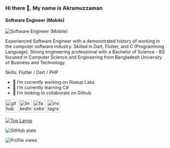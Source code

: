 ### Hi there 👋, My name is Akramuzzaman
#### Software Engineer (Mobile)
![Software Engineer (Mobile)]([https://drive.google.com/file/d/1ASr-KS4611Zcd8XFL1NFpVOofQScKN-F/view?usp=sharing](https://drive.google.com/file/d/1ASr-KS4611Zcd8XFL1NFpVOofQScKN-F/view?usp=sharing))

Experienced Software Engineer with a demonstrated history of working in the computer software industry. Skilled in Dart, Flutter, and C (Programming Language). Strong engineering professional with a Bachelor of Science - BS focused in Computer Science and Engineering from Bangladesh University of Business and Technology.

Skills: Flutter / Dart / PHP

- 🔭 I’m currently working on Riseup Labs 
- 🌱 I’m currently learning C# 
- 👯 I’m looking to collaborate on Github 


[<img src='https://cdn.jsdelivr.net/npm/simple-icons@3.0.1/icons/github.svg' alt='github' height='40'>](https://github.com/Badhon3201)  [<img src='https://cdn.jsdelivr.net/npm/simple-icons@3.0.1/icons/linkedin.svg' alt='linkedin' height='40'>](https://www.linkedin.com/in/siddique656/)  [<img src='https://cdn.jsdelivr.net/npm/simple-icons@3.0.1/icons/facebook.svg' alt='facebook' height='40'>](https://www.facebook.com/azsbadhon)  [<img src='https://cdn.jsdelivr.net/npm/simple-icons@3.0.1/icons/instagram.svg' alt='instagram' height='40'>](https://www.instagram.com/azs_badhon/)  

[![Top Langs](https://github-readme-stats.vercel.app/api/top-langs/?username=Badhon3201)](https://github.com/anuraghazra/github-readme-stats)

![GitHub stats](https://github-readme-stats.vercel.app/api?username=Badhon3201&show_icons=true)  

![Profile views](https://gpvc.arturio.dev/Badhon3201)  
